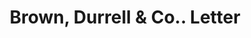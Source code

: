 ---
doi: 10.7916/D8ZG846X
date_other: '1900'
date_other_textual: '1900'
form: correspondence
genre:
- Letters (correspondence)
name:
- Brown, Durrell & Co.
object_in_context_url: https://biggert.cul.columbia.edu/items/view/ave_biggert_00346
subject_hierarchical_geographic:
- Boston, Massachusetts, United States
subject_name:
- Brown, Durrell & Co.
title: Brown, Durrell & Co.. Letter
sort_title: Brown, Durrell & Co.. Letter
call_number: ave_biggert_00346
coordinates:
- 42.35805555555556,-71.06361111111111
pid: ave_biggert_00346
identifiers: ave_biggert_00346
thumbnail: https://derivativo-3.library.columbia.edu/iiif/2/ldpd:344183/full/!256,256/0/native.jpg
permalink: "/biggert/ave_biggert_00346/"
layout: iiif-image-page
---